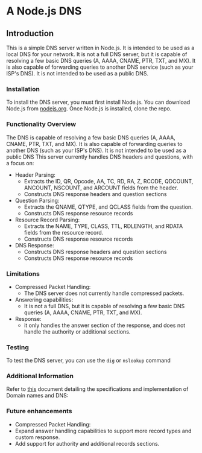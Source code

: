 # A Node.js DNS <ListItem />

## Introduction

This is a simple DNS server written in Node.js. It is intended to be used as a local DNS for your network. It is
not a full DNS server, but it is capable of resolving a few basic DNS queries (A, AAAA, CNAME, PTR, TXT, and MX). It is
also capable of forwarding queries to another DNS service (such as your ISP's DNS). It is not intended to be used
as a public DNS.

### Installation

To install the DNS server, you must first install Node.js. You can download Node.js
from [nodejs.org](https://nodejs.org/).
Once Node.js is installed, clone the repo.

### Functionality Overview

The DNS is capable of resolving a few basic DNS queries (A, AAAA, CNAME, PTR, TXT, and MX). It is also capable of
forwarding queries to another DNS (such as your ISP's DNS). It is not intended to be used as a public DNS
This server currently handles DNS headers and questions, with a focus on:

- Header Parsing:
    - Extracts the ID, QR, Opcode, AA, TC, RD, RA, Z, RCODE, QDCOUNT, ANCOUNT, NSCOUNT, and ARCOUNT fields from the
      header.
    - Constructs DNS response headers and question sections
- Question Parsing:
    - Extracts the QNAME, QTYPE, and QCLASS fields from the question.
    - Constructs DNS response resource records
- Resource Record Parsing:
    - Extracts the NAME, TYPE, CLASS, TTL, RDLENGTH, and RDATA fields from the resource record.
    - Constructs DNS response resource records
- DNS Response:
    - Constructs DNS response headers and question sections
    - Constructs DNS response resource records

### Limitations

- Compressed Packet Handling:
    - The DNS server does not currently handle compressed packets.
- Answering capabilities:
    - It is not a full DNS, but it is capable of resolving a few basic DNS queries (A, AAAA, CNAME, PTR, TXT, and
      MX).
- Response:
    - it only handles the answer section of the response, and does not handle the authority or additional sections.

### Testing
To test the DNS server, you can use the `dig` or `nslookup` command

### Additional Information
Refer to [this](https://www.rfc-editor.org/rfc/rfc1035#section-4.1.4) document detailing the specifications and implementation of Domain names and DNS:

### Future enhancements
  - Compressed Packet Handling:
  - Expand answer handling capabilities to support more record types and custom response.
  - Add support for authority and additional records sections.
